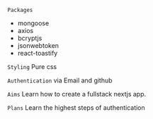 `Packages`

- mongoose
- axios
- bcryptjs
- jsonwebtoken
- react-toastify

`Styling`
Pure css

`Authentication`
via Email and github

`Aims`
Learn how to create a fullstack nextjs app.

`Plans`
Learn the highest steps of authentication
